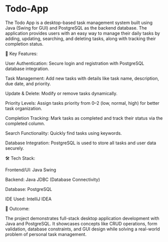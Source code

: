 # Todo-App
The Todo App is a desktop-based task management system built using Java (Swing for GUI) and PostgreSQL as the backend database. The application provides users with an easy way to manage their daily tasks by adding, updating, searching, and deleting tasks, along with tracking their completion status.

🔑 Key Features:

User Authentication: Secure login and registration with PostgreSQL database integration.

Task Management: Add new tasks with details like task name, description, due date, and priority.

Update & Delete: Modify or remove tasks dynamically.

Priority Levels: Assign tasks priority from 0–2 (low, normal, high) for better task organization.

Completion Tracking: Mark tasks as completed and track their status via the completed column.

Search Functionality: Quickly find tasks using keywords.

Database Integration: PostgreSQL is used to store all tasks and user data securely.

🛠️ Tech Stack:

Frontend/UI: Java Swing

Backend: Java JDBC (Database Connectivity)

Database: PostgreSQL

IDE Used: IntelliJ IDEA

🌟 Outcome:

The project demonstrates full-stack desktop application development with Java and PostgreSQL. It showcases concepts like CRUD operations, form validation, database constraints, and GUI design while solving a real-world problem of personal task management.
